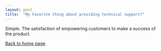 ```yaml
---
layout: post
title:  "My Favorite thing about providing technical support?"
---
```


Simple. The satisfaction of empowering customers to make a success of the product.  

[Back to home page](https://practical-galileo-423fde.netlify.com/)